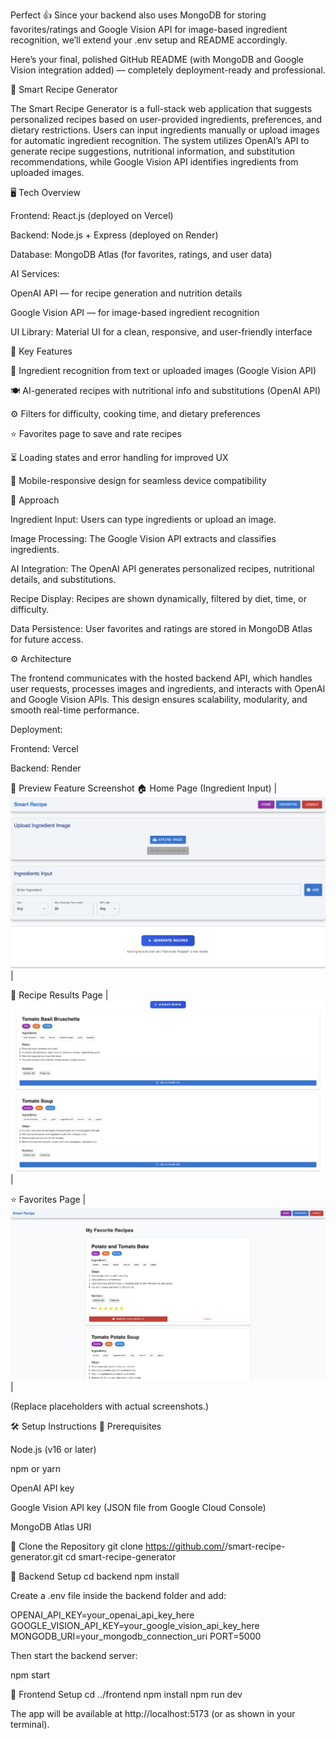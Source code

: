 Perfect 👍 Since your backend also uses MongoDB for storing favorites/ratings and Google Vision API for image-based ingredient recognition, we’ll extend your .env setup and README accordingly.

Here’s your final, polished GitHub README (with MongoDB and Google Vision integration added) — completely deployment-ready and professional.

🍳 Smart Recipe Generator

The Smart Recipe Generator is a full-stack web application that suggests personalized recipes based on user-provided ingredients, preferences, and dietary restrictions. Users can input ingredients manually or upload images for automatic ingredient recognition. The system utilizes OpenAI’s API to generate recipe suggestions, nutritional information, and substitution recommendations, while Google Vision API identifies ingredients from uploaded images.

🖥️ Tech Overview

Frontend: React.js (deployed on Vercel)

Backend: Node.js + Express (deployed on Render)

Database: MongoDB Atlas (for favorites, ratings, and user data)

AI Services:

OpenAI API — for recipe generation and nutrition details

Google Vision API — for image-based ingredient recognition

UI Library: Material UI for a clean, responsive, and user-friendly interface

🌟 Key Features

🧠 Ingredient recognition from text or uploaded images (Google Vision API)

🍽️ AI-generated recipes with nutritional info and substitutions (OpenAI API)

⚙️ Filters for difficulty, cooking time, and dietary preferences

⭐ Favorites page to save and rate recipes

⏳ Loading states and error handling for improved UX

📱 Mobile-responsive design for seamless device compatibility

🧩 Approach

Ingredient Input: Users can type ingredients or upload an image.

Image Processing: The Google Vision API extracts and classifies ingredients.

AI Integration: The OpenAI API generates personalized recipes, nutritional details, and substitutions.

Recipe Display: Recipes are shown dynamically, filtered by diet, time, or difficulty.

Data Persistence: User favorites and ratings are stored in MongoDB Atlas for future access.

⚙️ Architecture

The frontend communicates with the hosted backend API, which handles user requests, processes images and ingredients, and interacts with OpenAI and Google Vision APIs.
This design ensures scalability, modularity, and smooth real-time performance.

Deployment:

Frontend: Vercel

Backend: Render

📸 Preview
Feature	Screenshot
🏠 Home Page (Ingredient Input)	 | ![Home Page](homepage.png) |

🍳 Recipe Results Page	| ![Recipes](recipe.png) |

⭐ Favorites Page	| ![Favorites](favorites.png) |

(Replace placeholders with actual screenshots.)

🛠️ Setup Instructions
🔹 Prerequisites

Node.js
 (v16 or later)

npm
 or yarn

OpenAI API key

Google Vision API key (JSON file from Google Cloud Console)

MongoDB Atlas URI

🔹 Clone the Repository
git clone https://github.com/<your-username>/smart-recipe-generator.git
cd smart-recipe-generator

🔹 Backend Setup
cd backend
npm install


Create a .env file inside the backend folder and add:

OPENAI_API_KEY=your_openai_api_key_here
GOOGLE_VISION_API_KEY=your_google_vision_api_key_here
MONGODB_URI=your_mongodb_connection_uri
PORT=5000


Then start the backend server:

npm start

🔹 Frontend Setup
cd ../frontend
npm install
npm run dev


The app will be available at http://localhost:5173 (or as shown in your terminal).
